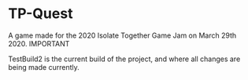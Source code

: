 # TP-Quest
A game made for the 2020 Isolate Together Game Jam on March 29th 2020.
IMPORTANT

TestBuild2 is the current build of the project, and where all changes are being made currently.
